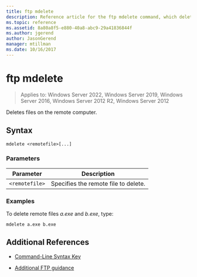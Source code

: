 ```yaml
---
title: ftp mdelete
description: Reference article for the ftp mdelete command, which deletes files on the remote computer.
ms.topic: reference
ms.assetid: 8a80a8f5-e880-40a8-abc9-29a41836844f
ms.author: jgerend
author: JasonGerend
manager: mtillman
ms.date: 10/16/2017
---
```


# ftp mdelete

>Applies to: Windows Server 2022, Windows Server 2019, Windows Server 2016, Windows Server 2012 R2, Windows Server 2012

Deletes files on the remote computer.

## Syntax
```
mdelete <remotefile>[...]
```

### Parameters

| Parameter | Description |
| --------- | ----------- |
| `<remotefile>` | Specifies the remote file to delete. |

### Examples

To delete remote files *a.exe* and *b.exe*, type:

```
mdelete a.exe b.exe
```

## Additional References

- [Command-Line Syntax Key](command-line-syntax-key.md)

- [Additional FTP guidance](/previous-versions/orphan-topics/ws.10/cc756013(v=ws.10))

